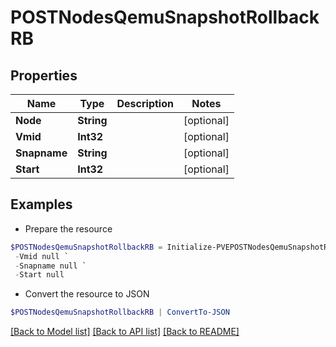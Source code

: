 # POSTNodesQemuSnapshotRollbackRB
## Properties

Name | Type | Description | Notes
------------ | ------------- | ------------- | -------------
**Node** | **String** |  | [optional] 
**Vmid** | **Int32** |  | [optional] 
**Snapname** | **String** |  | [optional] 
**Start** | **Int32** |  | [optional] 

## Examples

- Prepare the resource
```powershell
$POSTNodesQemuSnapshotRollbackRB = Initialize-PVEPOSTNodesQemuSnapshotRollbackRB  -Node null `
 -Vmid null `
 -Snapname null `
 -Start null
```

- Convert the resource to JSON
```powershell
$POSTNodesQemuSnapshotRollbackRB | ConvertTo-JSON
```

[[Back to Model list]](../README.md#documentation-for-models) [[Back to API list]](../README.md#documentation-for-api-endpoints) [[Back to README]](../README.md)

